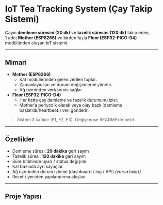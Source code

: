 # IoT Tea Tracking System (Çay Takip Sistemi)

Çayın **demleme süresini (20 dk)** ve **tazelik süresini (120 dk)** takip eden;  
1 adet **Mother (ESP8266)** ve birden fazla **Floor (ESP32-PICO-D4)** modülünden oluşan IoT sistemi.

---

## Mimari

- **Mother (ESP8266)**  
  - Kat modüllerinden gelen verileri toplar.  
  - Zamanlayıcıları ve durum değişimlerini yönetir.  
  - Ağ üzerinden veri/servis sağlar.  
- **Floor (ESP32-PICO-D4)**  
  - Her katta çay demleme ve tazelik durumunu izler.  
  - Mother’a periyodik olarak veya olay bazlı (demleme başlatıldı/heartbeat.) veri gönderir.

> Sistem 3 katlıdır (F1, F2, F3). Değişkense README’de belirt.

---

## Özellikler

- Demleme süresi: **20 dakika** geri sayım  
- Tazelik süresi: **120 dakika** geri sayım  
- Süre bitiminde uyarı / status değişimi  
- Kat bazında ayrı sayaçlar  
- Ağ üzerinden durum izleme (dashboard / log / API) *(varsa belirt)*  
- Reset / yeniden yapılandırma akışları

---

## Proje Yapısı


